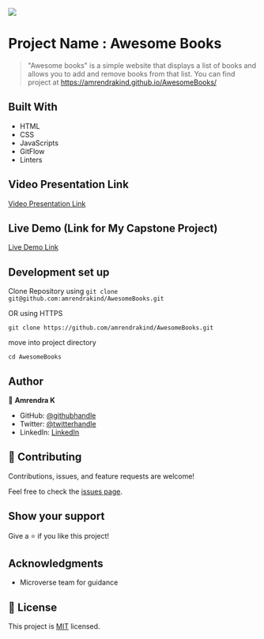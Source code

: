 ![](https://img.shields.io/badge/Microverse-blueviolet)

# Project Name : Awesome Books

>"Awesome books" is a simple website that displays a list of books and allows you to add and remove books from that list. You can find project at https://amrendrakind.github.io/AwesomeBooks/


## Built With

- HTML
- CSS
- JavaScripts
- GitFlow
- Linters

## Video Presentation Link

[Video Presentation Link]()

## Live Demo (Link for My Capstone Project)

[Live Demo Link](https://amrendrakind.github.io/AwesomeBooks)


## Development set up

Clone Repository  using 
`git clone git@github.com:amrendrakind/AwesomeBooks.git` 

OR  using HTTPS

`git clone https://github.com/amrendrakind/AwesomeBooks.git` 

move into project directory

`cd AwesomeBooks`

## Author

👤 **Amrendra K**

- GitHub: [@githubhandle](https://github.com/amrendrakind)
- Twitter: [@twitterhandle](https://twitter.com/amrendrak_)
- LinkedIn: [LinkedIn](https://linkedin.com/in/amrendraakumar)


## 🤝 Contributing

Contributions, issues, and feature requests are welcome!

Feel free to check the [issues page](../../issues/).

## Show your support

Give a ⭐️ if you like this project!

## Acknowledgments

- Microverse team for guidance

## 📝 License

This project is [MIT](./MIT.md) licensed.
